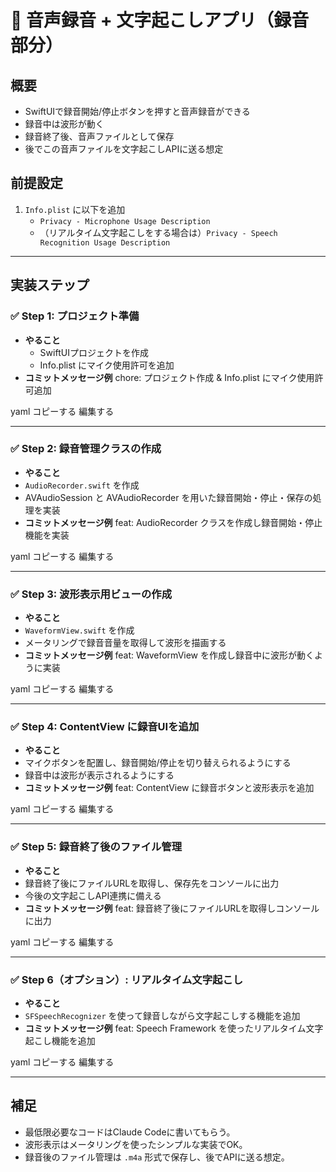 # 🎤 音声録音 + 文字起こしアプリ（録音部分）

## 概要
- SwiftUIで録音開始/停止ボタンを押すと音声録音ができる
- 録音中は波形が動く
- 録音終了後、音声ファイルとして保存
- 後でこの音声ファイルを文字起こしAPIに送る想定

## 前提設定
1. `Info.plist` に以下を追加
   - `Privacy - Microphone Usage Description`
   - （リアルタイム文字起こしをする場合は）`Privacy - Speech Recognition Usage Description`

---

## 実装ステップ

### ✅ Step 1: プロジェクト準備
- **やること**
  - SwiftUIプロジェクトを作成
  - Info.plist にマイク使用許可を追加
- **コミットメッセージ例**
chore: プロジェクト作成 & Info.plist にマイク使用許可追加

yaml
コピーする
編集する

---

### ✅ Step 2: 録音管理クラスの作成
- **やること**
- `AudioRecorder.swift` を作成
- AVAudioSession と AVAudioRecorder を用いた録音開始・停止・保存の処理を実装
- **コミットメッセージ例**
feat: AudioRecorder クラスを作成し録音開始・停止機能を実装

yaml
コピーする
編集する

---

### ✅ Step 3: 波形表示用ビューの作成
- **やること**
- `WaveformView.swift` を作成
- メータリングで録音音量を取得して波形を描画する
- **コミットメッセージ例**
feat: WaveformView を作成し録音中に波形が動くように実装

yaml
コピーする
編集する

---

### ✅ Step 4: ContentView に録音UIを追加
- **やること**
- マイクボタンを配置し、録音開始/停止を切り替えられるようにする
- 録音中は波形が表示されるようにする
- **コミットメッセージ例**
feat: ContentView に録音ボタンと波形表示を追加

yaml
コピーする
編集する

---

### ✅ Step 5: 録音終了後のファイル管理
- **やること**
- 録音終了後にファイルURLを取得し、保存先をコンソールに出力
- 今後の文字起こしAPI連携に備える
- **コミットメッセージ例**
feat: 録音終了後にファイルURLを取得しコンソールに出力

yaml
コピーする
編集する

---

### ✅ Step 6（オプション）: リアルタイム文字起こし
- **やること**
- `SFSpeechRecognizer` を使って録音しながら文字起こしする機能を追加
- **コミットメッセージ例**
feat: Speech Framework を使ったリアルタイム文字起こし機能を追加

yaml
コピーする
編集する

---

## 補足
- 最低限必要なコードはClaude Codeに書いてもらう。
- 波形表示はメータリングを使ったシンプルな実装でOK。
- 録音後のファイル管理は `.m4a` 形式で保存し、後でAPIに送る想定。